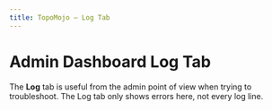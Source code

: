 ```yaml
---
title: TopoMojo — Log Tab
---
```


# Admin Dashboard Log Tab

The **Log** tab is useful from the admin point of view when trying to troubleshoot. The Log tab only shows errors here, not every log line.
